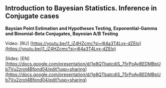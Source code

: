 ## Introduction to Bayesian Statistics. Inference in Conjugate cases

__Baysian Point Estimation and Hypotheses Testing, Exponential-Gamma and Binomial-Beta Conjugates, Bayesian A/B Testing__

Video: [RU] [https://youtu.be/j1_iZ4HZcmc?si=j64a3T4Lyx-dZElo](https://youtu.be/j1_iZ4HZcmc?si=j64a3T4Lyx-dZElo)

Slides: [EN] [https://docs.google.com/presentation/d/1g8QTbatcdiS_75rPoAyBEDMBpUb7Vu2zrot4Bfpnd04/edit?usp=sharing](https://docs.google.com/presentation/d/1g8QTbatcdiS_75rPoAyBEDMBpUb7Vu2zrot4Bfpnd04/edit?usp=sharing)
